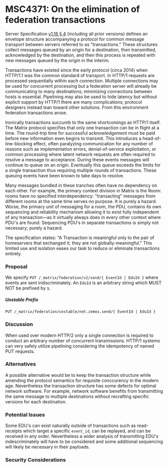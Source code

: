 # MSC4371: On the elimination of federation transactions

Server Specification [v1.16 § 4](https://spec.matrix.org/v1.16/server-server-api/#transactions)
(including all prior versions) defines an envelope structure accompanying a protocol for common message
transport between servers referred to as "transactions." These structures collect messages queued by
an origin for a destination, then transmitted, acknowledged by the destination, and then this process
is repeated with new messages queued by the origin in the interim.

Transactions have existed since the early protocol (circa 2014) when HTTP/1.1 was the common standard
of transport. In HTTP/1 requests are processed sequentially within each connection. Multiple
connections may be used for concurrent processing but a federation server will already be
communicating to many destinations; minimizing connections between hosts is essential. Pipelining may
also be used to hide latency but without explicit support by HTTP/1 there are many complications;
protocol designers instead lean toward other solutions. From this environment federation transactions
arose.

Ironically transactions succumb to the same shortcomings as HTTP/1 itself. The Matrix protocol
specifies that only one transaction can be in flight at a time. The round-trip time for successful
acknowledgement must be paid before new information even begins to transmit. This introduces a
head-of-line-blocking effect, often paralyzing communication for any number of reasons such as
implementation errors, denial-of-service exploitation, or common processing where latent network
requests are often required to resolve a message to acceptance. During these events messages will
continue to queue on an origin. Eventually this queue exceeds the limits for a single transaction thus
requiring multiple rounds of transactions. These queuing events have been known to take days to
resolve.

Many messages bundled in these tranches often have no dependency on each other. For example, the
primary context division in Matrix is the Room: rooms have no specified interdependency: "transacting"
messages from different rooms at the same time serves no purpose. It is purely a hazard. Worse, the
primary unit of messaging for a room, the PDU, contains its own sequencing and reliability mechanism
allowing it to exist fully independent of any transaction—as it virtually always does in every other
context where PDU's are found. Sequencing PDU's in separate transactions is simply not necessary;
purely a hazard.

The specification states: "A Transaction is meaningful only to the pair of homeservers that exchanged
it; they are not globally-meaningful." This limited use and isolation eases our task to reduce or
eliminate transactions entirely.

### Proposal

We specify `PUT /_matrix/federation/v2/send/{ EventId | EduId }` where events are sent
indiscriminately. An `EduId` is an arbitrary string which MUST NOT be prefixed by `$`.

##### Unstable Prefix

 `PUT /_matrix/federation/unstable/net.zemos.send/{ EventId | EduId }`

### Discussion

When used over modern HTTP/2 only a single connection is required to conduct an arbitrary number of
concurrent transmissions. HTTP/1 systems can very safely utilize pipelining considering the
idempotency of named PUT requests.


### Alternatives

A possible alternative would be to keep the transaction structure while amending the protocol
semantics for requisite conccurency in the modern age. Nevertheless the transaction structure has some
defects for optimal network software. For example, network software benefits from transmitting the
same message to multiple destinations without recrafting specific versions for each destination.

### Potential Issues

Some EDU's can exist naturally outside of transactions such as read-receipts which target a specific
`event_id`, can be replayed, and can be received in any order. Nevertheless a wider analysis of
transmitting EDU's indescriminately will have to be considered and some additional sequencing will
likely be necessary in their payloads.

### Security Considerations
